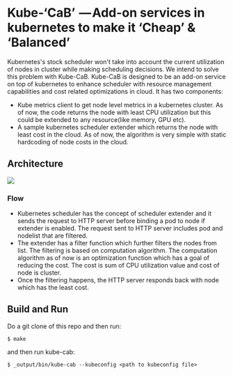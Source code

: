 # Kube-‘CaB’  — Add-on services in kubernetes to make it ‘Cheap’ & ‘Balanced’
Kubernetes's stock scheduler won't take into account the current utilization of nodes in cluster while making scheduling decisions. We intend to solve this problem with Kube-CaB. Kube-CaB is designed to be an add-on service on top of kubernetes to enhance scheduler with resource management capabilities and cost related optimizations in cloud. It has two components:
- Kube metrics client to get node level metrics in a kubernetes cluster. As of now, the code returns the node with least CPU utilization but this could be extended to any resource(like memory, GPU etc).
- A sample kubernetes scheduler extender which returns the node with least cost in the cloud. As of now, the algorithm is very simple with static hardcoding of node costs in the cloud.

## Architecture

![](https://github.com/ravisantoshgudimetla/kube-CaB/blob/master/Kube-CaB%20Arch.png)

### Flow
- Kubernetes scheduler has the concept of scheduler extender and it sends the request to HTTP server before binding a pod to node if extender is enabled. The request sent to HTTP server includes pod and nodelist that are filtered. 
- The extender has a filter function which further filters the nodes from list. The filtering is based on computation algorithm. The computation algorithm as of now is an optimization function which has a goal of reducing the cost. The cost is sum of CPU utilization value and cost of node is cluster.
- Once the filtering happens, the HTTP server responds back with node which has the least cost.

## Build and Run

 Do a git clone of this repo and then run:

```
$ make
```
and then run kube-cab:

```
$ _output/bin/kube-cab --kubeconfig <path to kubeconfig file>
```



